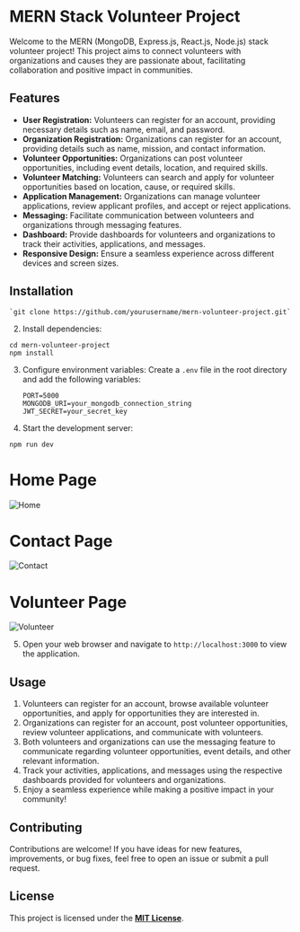 # MERN Stack Volunteer Project
Welcome to the MERN (MongoDB, Express.js, React.js, Node.js) stack volunteer project! This project aims to connect volunteers with organizations and causes they are passionate about, facilitating collaboration and positive impact in communities.
## Features
-  **User Registration:** Volunteers can register for an account, providing necessary details such as name, email, and password.
-  **Organization Registration:** Organizations can register for an account, providing details such as name, mission, and contact information.
 -  **Volunteer Opportunities:** Organizations can post volunteer opportunities, including event details, location, and required skills.
 -  **Volunteer Matching:** Volunteers can search and apply for volunteer opportunities based on location, cause, or required skills.
-  **Application Management:** Organizations can manage volunteer applications, review applicant profiles, and accept or reject applications.
-  **Messaging:** Facilitate communication between volunteers and organizations through messaging features.
-  **Dashboard:** Provide dashboards for volunteers and organizations to track their activities, applications, and messages.
-  **Responsive Design:** Ensure a seamless experience across different devices and screen sizes.
## Installation
```
`git clone https://github.com/yourusername/mern-volunteer-project.git`
```
2.  Install dependencies:
```
cd mern-volunteer-project
npm install
```
3. Configure environment variables:
Create a `.env` file in the root directory and add the following variables:
   ```
   PORT=5000
   MONGODB_URI=your_mongodb_connection_string
   JWT_SECRET=your_secret_key
   ```
4.  Start the development server:
```
npm run dev
```
# **Home Page**
![Home](https://github.com/ravi-143kiran/MERN-STACK-VOLUNTEER/assets/119074585/8a05a9c1-1b18-4680-8463-37c4f8191a1f)

# **Contact Page**
![Contact](https://github.com/ravi-143kiran/MERN-STACK-VOLUNTEER/assets/119074585/ffa30707-88e3-461d-bb84-6b19ac6ec660)

# **Volunteer Page**
![Volunteer](https://github.com/ravi-143kiran/MERN-STACK-VOLUNTEER/assets/119074585/54ac06f7-ba48-443f-90d4-a0abd33c7dbd)


5.  Open your web browser and navigate to `http://localhost:3000` to view the application.
## Usage
1.  Volunteers can register for an account, browse available volunteer opportunities, and apply for opportunities they are interested in.
2.  Organizations can register for an account, post volunteer opportunities, review volunteer applications, and communicate with volunteers.
3.  Both volunteers and organizations can use the messaging feature to communicate regarding volunteer opportunities, event details, and other relevant information.
4.  Track your activities, applications, and messages using the respective dashboards provided for volunteers and organizations.
5.  Enjoy a seamless experience while making a positive impact in your community!
## Contributing
Contributions are welcome! If you have ideas for new features, improvements, or bug fixes, feel free to open an issue or submit a pull request.
## License
This project is licensed under the **[MIT License](https://opensource.org/license/mit/ "Optional Title")**.
